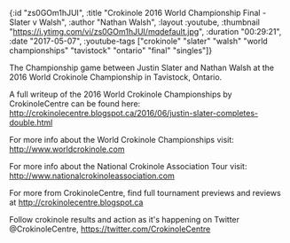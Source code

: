 {:id "zs0GOm1hJUI",
 :title "Crokinole 2016 World Championship Final - Slater v Walsh",
 :author "Nathan Walsh",
 :layout :youtube,
 :thumbnail "https://i.ytimg.com/vi/zs0GOm1hJUI/mqdefault.jpg",
 :duration "00:29:21",
 :date "2017-05-07",
 :youtube-tags
 ["crokinole"
  "slater"
  "walsh"
  "world championships"
  "tavistock"
  "ontario"
  "final"
  "singles"]}


The Championship game between Justin Slater and Nathan Walsh at the 2016 World Crokinole Championship in Tavistock, Ontario.

A full writeup of the 2016 World Crokinole Championships by CrokinoleCentre can be found here: http://crokinolecentre.blogspot.ca/2016/06/justin-slater-completes-double.html

For more info about the World Crokinole Championships visit: http://www.worldcrokinole.com

For more info about the National Crokinole Association Tour visit: http://www.nationalcrokinoleassociation.com

For more from CrokinoleCentre, find full tournament previews and reviews at http://crokinolecentre.blogspot.ca

Follow crokinole results and action as it's happening on Twitter @CrokinoleCentre, https://twitter.com/CrokinoleCentre
